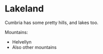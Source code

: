 Lakeland  
========   
  
Cumbria has some pretty hills, and lakes too.  

Mountains:
* Helvellyn
* Also other mountains
